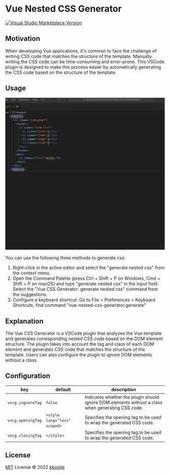 # Vue Nested CSS Generator

<a href="https://marketplace.visualstudio.com/items?itemName=kkopite.vue-nested-css-generator" target="__blank"><img src="https://img.shields.io/visual-studio-marketplace/v/kkopite.vue-nested-css-generator.svg?color=eee&amp;label=VS%20Code%20Marketplace&logo=visual-studio-code" alt="Visual Studio Marketplace Version" /></a>

## Motivation

When developing Vue applications, it's common to face the challenge of writing CSS code that matches the structure of the template. Manually writing the CSS code can be time-consuming and error-prone. This VSCode plugin is designed to make this process easier by automatically generating the CSS code based on the structure of the template.

## Usage

![test](./vncg.gif)

You can use the following three methods to generate css:

1. Right-click in the active editor and select the "generate nested css" from the context menu.
2. Open the Command Palette (press Ctrl + Shift + P on Windows, Cmd + Shift + P on macOS) and type "generate nested css" in the input field. Select the "Vue CSS Generator: generate nested css" command from the suggestions.
3. Configure a keyboard shortcut: Go to File > Preferences > Keyboard Shortcuts, find command "vue-nested-css-generator.generate"

## Explanation

The Vue CSS Generator is a VSCode plugin that analyzes the Vue template and generates corresponding nested CSS code based on the DOM element structure. The plugin takes into account the tag and class of each DOM element and generates CSS code that matches the structure of the template. Users can also configure the plugin to ignore DOM elements without a class.

## Configuration

|key|default|description|
|--|--|--|
|`vncg.ingnoreTag`|`false`|Indicates whether the plugin should ignore DOM elements without a class when generating CSS code.|
|`vncg.openingTag`|`<style lang="less" scoped>`|Specifies the opening tag to be used to wrap the generated CSS code.|
|`vncg.closingTag`|`</style>`|Specifies the opening tag to be used to wrap the generated CSS code.|

## License

[MIT](./LICENSE) License © 2022 [kkopite](https://github.com/action-hong)
